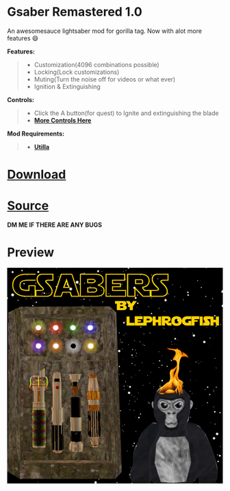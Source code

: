 # Gsaber Remastered 1.0

An awesomesauce lightsaber mod for gorilla tag. Now with alot more features 😄 

**Features:**
> * Customization(4096 combinations possible)
> * Locking(Lock customizations)
> * Muting(Turn the noise off for videos or what ever)
> * Ignition & Extinguishing

**Controls:**
> * Click the A button(for quest) to Ignite and extinguishing the blade
> * **[More Controls Here](<https://github.com/LEPHROGFISH/Gsabers-Remastered/wiki>)**

**Mod Requirements:**
> * **[Utilla](<https://github.com/legoandmars/Utilla/releases/tag/v1.6.14>)**

# [Download](<>)
# [Source](<https://github.com/LEPHROGFISH/Gsabers-Remastered/tree/main/Source%20Code>)

**DM ME IF THERE ARE ANY BUGS**
# Preview
![preview](https://github.com/LEPHROGFISH/Gsabers-Remastered/blob/main/imgs/GSaberPreview.png?raw=true)

